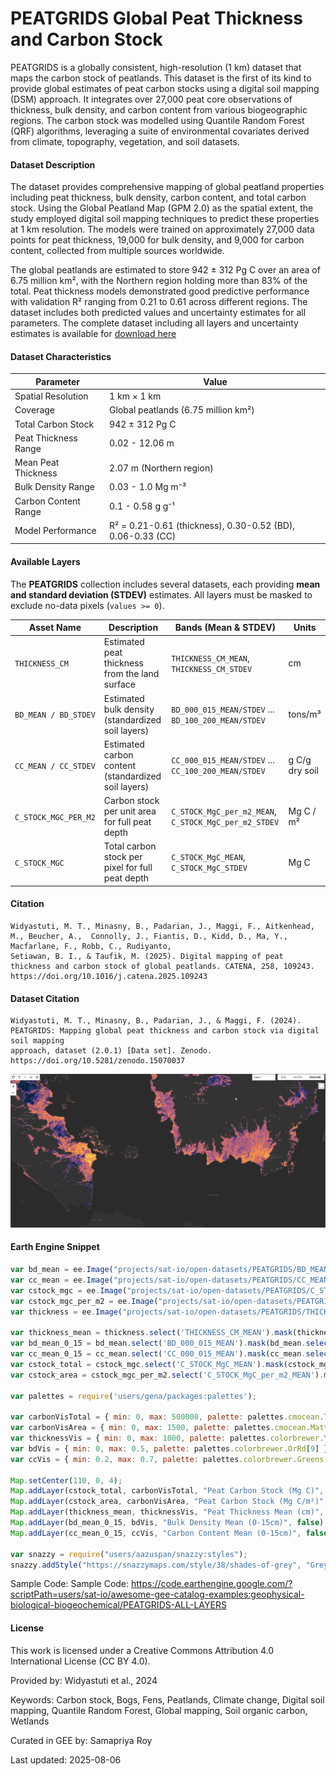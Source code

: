 # PEATGRIDS Global Peat Thickness and Carbon Stock

PEATGRIDS is a globally consistent, high-resolution (1 km) dataset that maps the carbon stock of peatlands. This dataset is the first of its kind to provide global estimates of peat carbon stocks using a digital soil mapping (DSM) approach. It integrates over 27,000 peat core observations of thickness, bulk density, and carbon content from various biogeographic regions. The carbon stock was modelled using Quantile Random Forest (QRF) algorithms, leveraging a suite of environmental covariates derived from climate, topography, vegetation, and soil datasets.

#### Dataset Description

The dataset provides comprehensive mapping of global peatland properties including peat thickness, bulk density, carbon content, and total carbon stock. Using the Global Peatland Map (GPM 2.0) as the spatial extent, the study employed digital soil mapping techniques to predict these properties at 1 km resolution. The models were trained on approximately 27,000 data points for peat thickness, 19,000 for bulk density, and 9,000 for carbon content, collected from multiple sources worldwide.

The global peatlands are estimated to store 942 ± 312 Pg C over an area of 6.75 million km², with the Northern region holding more than 83% of the total. Peat thickness models demonstrated good predictive performance with validation R² ranging from 0.21 to 0.61 across different regions. The dataset includes both predicted values and uncertainty estimates for all parameters. The complete dataset including all layers and uncertainty estimates is available for [download here](https://zenodo.org/records/15070037)

#### Dataset Characteristics

<center>

| Parameter | Value |
|-----------|-------|
| Spatial Resolution | 1 km × 1 km |
| Coverage | Global peatlands (6.75 million km²) |
| Total Carbon Stock | 942 ± 312 Pg C |
| Peat Thickness Range | 0.02 - 12.06 m |
| Mean Peat Thickness | 2.07 m (Northern region) |
| Bulk Density Range | 0.03 - 1.0 Mg m⁻³ |
| Carbon Content Range | 0.1 - 0.58 g g⁻¹ |
| Model Performance | R² = 0.21-0.61 (thickness), 0.30-0.52 (BD), 0.06-0.33 (CC) |

</center>

#### Available Layers

The **PEATGRIDS** collection includes several datasets, each providing **mean and standard deviation (STDEV)** estimates. All layers must be masked to exclude no-data pixels (`values >= 0`).

| Asset Name           | Description                                         | Bands (Mean & STDEV)                                  | Units          |
| -------------------- | --------------------------------------------------- | ----------------------------------------------------- | -------------- |
| `THICKNESS_CM`       | Estimated peat thickness from the land surface      | `THICKNESS_CM_MEAN`, `THICKNESS_CM_STDEV`             | cm             |
| `BD_MEAN / BD_STDEV` | Estimated bulk density (standardized soil layers)   | `BD_000_015_MEAN/STDEV` ... `BD_100_200_MEAN/STDEV`   | tons/m³        |
| `CC_MEAN / CC_STDEV` | Estimated carbon content (standardized soil layers) | `CC_000_015_MEAN/STDEV` ... `CC_100_200_MEAN/STDEV`   | g C/g dry soil |
| `C_STOCK_MGC_PER_M2` | Carbon stock per unit area for full peat depth      | `C_STOCK_MgC_per_m2_MEAN`, `C_STOCK_MgC_per_m2_STDEV` | Mg C / m²      |
| `C_STOCK_MGC`        | Total carbon stock per pixel for full peat depth    | `C_STOCK_MgC_MEAN`, `C_STOCK_MgC_STDEV`               | Mg C           |


#### Citation

```
Widyastuti, M. T., Minasny, B., Padarian, J., Maggi, F., Aitkenhead, M., Beucher, A.,  Connolly, J., Fiantis, D., Kidd, D., Ma, Y., Macfarlane, F., Robb, C., Rudiyanto,
Setiawan, B. I., & Taufik, M. (2025). Digital mapping of peat thickness and carbon stock of global peatlands. CATENA, 258, 109243.
https://doi.org/10.1016/j.catena.2025.109243
```

#### Dataset Citation

```
Widyastuti, M. T., Minasny, B., Padarian, J., & Maggi, F. (2024). PEATGRIDS: Mapping global peat thickness and carbon stock via digital soil mapping
approach, dataset (2.0.1) [Data set]. Zenodo. https://doi.org/10.5281/zenodo.15070037
```

![peatgrids](../images/peatgrids.gif)

#### Earth Engine Snippet

```javascript
var bd_mean = ee.Image("projects/sat-io/open-datasets/PEATGRIDS/BD_MEAN");
var cc_mean = ee.Image("projects/sat-io/open-datasets/PEATGRIDS/CC_MEAN");
var cstock_mgc = ee.Image("projects/sat-io/open-datasets/PEATGRIDS/C_STOCK_MGC");
var cstock_mgc_per_m2 = ee.Image("projects/sat-io/open-datasets/PEATGRIDS/C_STOCK_MGC_PER_M2");
var thickness = ee.Image("projects/sat-io/open-datasets/PEATGRIDS/THICKNESS_CM");

var thickness_mean = thickness.select('THICKNESS_CM_MEAN').mask(thickness.select('THICKNESS_CM_MEAN').gte(0));
var bd_mean_0_15 = bd_mean.select('BD_000_015_MEAN').mask(bd_mean.select('BD_000_015_MEAN').gte(0));
var cc_mean_0_15 = cc_mean.select('CC_000_015_MEAN').mask(cc_mean.select('CC_000_015_MEAN').gte(0));
var cstock_total = cstock_mgc.select('C_STOCK_MgC_MEAN').mask(cstock_mgc.select('C_STOCK_MgC_MEAN').gte(0));
var cstock_area = cstock_mgc_per_m2.select('C_STOCK_MgC_per_m2_MEAN').mask(cstock_mgc_per_m2.select('C_STOCK_MgC_per_m2_MEAN').gte(0));

var palettes = require('users/gena/packages:palettes');

var carbonVisTotal = { min: 0, max: 500000, palette: palettes.cmocean.Thermal[7].reverse() };
var carbonVisArea = { min: 0, max: 1500, palette: palettes.cmocean.Matter[7] };
var thicknessVis = { min: 0, max: 1000, palette: palettes.colorbrewer.YlGnBu[9] };
var bdVis = { min: 0, max: 0.5, palette: palettes.colorbrewer.OrRd[9] };
var ccVis = { min: 0.2, max: 0.7, palette: palettes.colorbrewer.Greens[7] };

Map.setCenter(110, 0, 4);
Map.addLayer(cstock_total, carbonVisTotal, "Peat Carbon Stock (Mg C)", true);
Map.addLayer(cstock_area, carbonVisArea, "Peat Carbon Stock (Mg C/m²)", false);
Map.addLayer(thickness_mean, thicknessVis, "Peat Thickness Mean (cm)", false);
Map.addLayer(bd_mean_0_15, bdVis, "Bulk Density Mean (0-15cm)", false);
Map.addLayer(cc_mean_0_15, ccVis, "Carbon Content Mean (0-15cm)", false);

var snazzy = require("users/aazuspan/snazzy:styles");
snazzy.addStyle("https://snazzymaps.com/style/38/shades-of-grey", "Greyscale");
```

Sample Code: Sample Code: https://code.earthengine.google.com/?scriptPath=users/sat-io/awesome-gee-catalog-examples:geophysical-biological-biogeochemical/PEATGRIDS-ALL-LAYERS

#### License

This work is licensed under a Creative Commons Attribution 4.0 International License (CC BY 4.0).

Provided by: Widyastuti et al., 2024

Keywords: Carbon stock, Bogs, Fens, Peatlands, Climate change, Digital soil mapping, Quantile Random Forest, Global mapping, Soil organic carbon, Wetlands

Curated in GEE by: Samapriya Roy

Last updated: 2025-08-06
